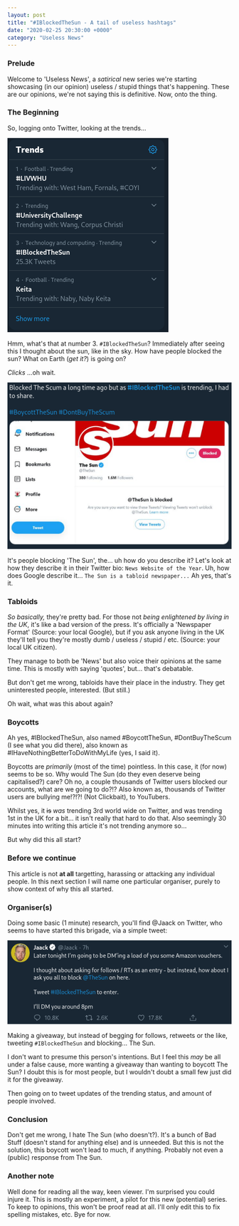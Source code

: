 ```yaml
---
layout: post
title: "#IBlockedTheSun - A tail of useless hashtags"
date: "2020-02-25 20:30:00 +0000"
category: "Useless News"
---
```


### Prelude
Welcome to 'Useless News', a *satirical* new series we're starting showcasing (in our opinion) useless / stupid things that's happening. These are our opinions, we're not saying this is definitive. Now, onto the thing.


### The Beginning
So, logging onto Twitter, looking at the trends...

![Screenshot of Twitter Trends](/assets/img/posts/iblockedthesun/trends.png)

Hmm, what's that at number 3. `#IBlockedTheSun`? Immediately after seeing this I thought about the sun, like in the sky. How have people blocked the sun? What on Earth (*get it?*) is going on?

*Clicks* ...oh wait.

![Screenshot of Tweet](/assets/img/posts/iblockedthesun/uno.png)

It's people blocking 'The Sun', the... uh how do you describe it? Let's look at how they describe it in their Twitter bio: `News Website of the Year`. Uh, how does Google describe it... `The Sun is a tabloid newspaper...` Ah yes, that's it.


### Tabloids
*So basically,* they're pretty bad. For those not *being enlightened by living in the UK*, it's like a bad version of the press. It's officially a 'Newspaper Format' (Source: your local Google), but if you ask anyone living in the UK they'll tell you they're mostly dumb / useless / stupid / etc. (Source: your local UK citizen).

They manage to both be 'News' but also voice their opinions at the same time. This is mostly with saying 'quotes', but... that's debatable.

But don't get me wrong, tabloids have their place in the industry. They get uninterested people, interested. (But still.)

Oh wait, what was this about again?


### Boycotts
Ah yes, #IBlockedTheSun, also named #BoycottTheSun, #DontBuyTheScum (I see what you did there), also known as #IHaveNothingBetterToDoWithMyLife (yes, I said it).

Boycotts are *primarily* (most of the time) pointless. In this case, it (for now) seems to be so. Why would The Sun (do they even deserve being capitalised?) care? Oh no, a couple thousands of Twitter users blocked our accounts, what are we going to do?!? Also known as, thousands of Twitter users are bullying me!?!?! (Not Clickbait), to YouTubers.

Whilst yes, it ~~is~~ *was* trending 3rd world wide on Twitter, and was trending 1st in the UK for a bit... it isn't really that hard to do that. Also seemingly 30 minutes into writing this article it's not trending anymore so...

But why did this all start?

### Before we continue
This article is not **at all** targetting, harassing or attacking any individual people. In this next section I will name one particular organiser, purely to show context of why this all started.


### Organiser(s)
Doing some basic (1 minute) research, you'll find @Jaack on Twitter, who seems to have started this brigade, via a simple tweet:

![Screenshot of Tweet](/assets/img/posts/iblockedthesun/tweet.png)

Making a giveaway, but instead of begging for follows, retweets or the like, tweeting `#IBlockedTheSun` and blocking... The Sun.

I don't want to presume this person's intentions. But I feel this *may* be all under a false cause, more wanting a giveaway than wanting to boycott The Sun? I doubt this is for most people, but I wouldn't doubt a small few just did it for the giveaway.

Then going on to tweet updates of the trending status, and amount of people involved.


### Conclusion
Don't get me wrong, I hate The Sun (who doesn't?). It's a bunch of Bad Stuff (doesn't stand for anything else) and is unneeded. But this is not the solution, this boycott won't lead to much, if anything. Probably not even a (public) response from The Sun.


### Another note
Well done for reading all the way, keen viewer. I'm surprised you could injure it. This is mostly an experiment, a pilot for this new (potential) series. To keep to opinions, this won't be proof read at all. I'll only edit this to fix spelling mistakes, etc. Bye for now.